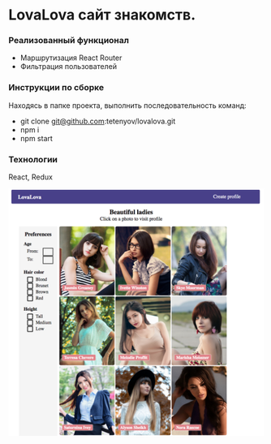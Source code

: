  # LovaLova сайт знакомств.

 ### Реализованный функционал

* Маршрутизация React Router
* Фильтрация пользователей

### Инструкции по сборке
Находясь в папке проекта, выполнить последовательность команд:

* git clone git@github.com:tetenyov/lovalova.git
* npm i
* npm start

### Технологии

React, Redux

![Screenshot](screen.png)